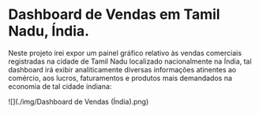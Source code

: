 # Dashboard de Vendas em Tamil Nadu, Índia.

   Neste projeto irei expor um painel gráfico relativo às vendas comerciais registradas na cidade de Tamil Nadu localizado nacionalmente na Índia, tal dashboard irá exibir analiticamente diversas informações atinentes ao comércio, aos lucros, faturamentos e produtos mais demandados na economia de tal cidade indiana:
   
![](./img/Dashboard de Vendas (Índia).png) 
 
